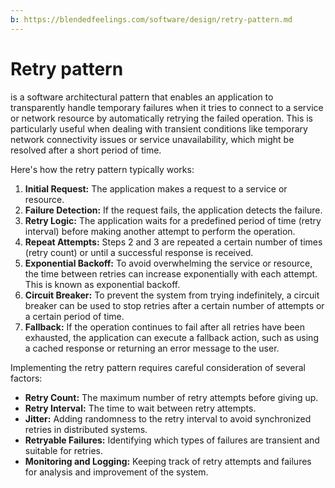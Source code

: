 ```yaml
---
b: https://blendedfeelings.com/software/design/retry-pattern.md
---
```


# Retry pattern 
is a software architectural pattern that enables an application to transparently handle temporary failures when it tries to connect to a service or network resource by automatically retrying the failed operation. This is particularly useful when dealing with transient conditions like temporary network connectivity issues or service unavailability, which might be resolved after a short period of time.

Here's how the retry pattern typically works:

1. **Initial Request:** The application makes a request to a service or resource.
2. **Failure Detection:** If the request fails, the application detects the failure.
3. **Retry Logic:** The application waits for a predefined period of time (retry interval) before making another attempt to perform the operation.
4. **Repeat Attempts:** Steps 2 and 3 are repeated a certain number of times (retry count) or until a successful response is received.
5. **Exponential Backoff:** To avoid overwhelming the service or resource, the time between retries can increase exponentially with each attempt. This is known as exponential backoff.
6. **Circuit Breaker:** To prevent the system from trying indefinitely, a circuit breaker can be used to stop retries after a certain number of attempts or a certain period of time.
7. **Fallback:** If the operation continues to fail after all retries have been exhausted, the application can execute a fallback action, such as using a cached response or returning an error message to the user.

Implementing the retry pattern requires careful consideration of several factors:

- **Retry Count:** The maximum number of retry attempts before giving up.
- **Retry Interval:** The time to wait between retry attempts.
- **Jitter:** Adding randomness to the retry interval to avoid synchronized retries in distributed systems.
- **Retryable Failures:** Identifying which types of failures are transient and suitable for retries.
- **Monitoring and Logging:** Keeping track of retry attempts and failures for analysis and improvement of the system.